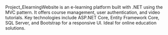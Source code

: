 Project_ElearningWebsite is an e-learning platform built with .NET using the MVC pattern.
It offers course management, user authentication, and video tutorials. 
Key technologies include ASP.NET Core, Entity Framework Core, SQL Server, and Bootstrap for a responsive UI. Ideal for online education solutions.
